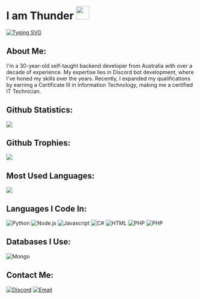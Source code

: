 <h1>I am Thunder <img src="https://cdn.discordapp.com/emojis/1055063219800117268.gif" height="35px"></h1>

[![Typing SVG](https://readme-typing-svg.demolab.com?font=Fira+Code&size=16&pause=1000&color=00FFFF&random=false&width=435&lines=Back-end+Developer+%26+Certified+IT+Technician)](https://git.io/typing-svg)

<h2>About Me:</h2>
<p>I'm a 30-year-old self-taught backend developer from Australia with over a decade of experience. My expertise lies in Discord bot development, where I've honed my skills over the years. Recently, I expanded my qualifications by earning a Certificate III in Information Technology, making me a certified IT Technician.</p>
<h2>Github Statistics:</h2>
<img src="https://github-readme-stats.vercel.app/api?username=ThunderDoesDev&show_icons=true&theme=radical">

<h2>Github Trophies:</h2>
<img src="https://github-profile-trophy.vercel.app/?username=ThunderDoesDev&rank=SS,S,AAA,AA,A,B,C&row=1&id=">

<h2>Most Used Languages:</h2>
<img src="https://github-readme-stats.vercel.app/api/top-langs/?username=ThunderDoesDev&theme=radical&layout=compact">

<h2>Languages I Code In:</h2>

![Python](https://img.shields.io/badge/python-%2300599C.svg?style=for-the-badge&logo=python&logoColor=white)
![Node.js](https://img.shields.io/badge/node.js-%2300599C.svg?style=for-the-badge&logo=node.js&logoColor=white)
![Javascript](https://img.shields.io/badge/javascript-%2300599C.svg?style=for-the-badge&logo=javascript&logoColor=white)
![C#](https://img.shields.io/badge/c%23-%2300599C.svg?style=for-the-badge&logo=c#&logoColor=white)
![HTML](https://img.shields.io/badge/html-%2300599C.svg?style=for-the-badge&logo=HTML5&logoColor=white)
![PHP](https://img.shields.io/badge/PHP-%2300599C.svg?style=for-the-badge&logo=PHP&logoColor=white)
![PHP](https://img.shields.io/badge/JSON-%2300599C.svg?style=for-the-badge&logo=JSON&logoColor=white)

<h2>Databases I Use:</h2>

![Mongo](https://img.shields.io/badge/mongodb-%2300599C.svg?style=for-the-badge&logo=mongodb&logoColor=white)

<h2>Contact Me:</h2>

[![Discord](https://img.shields.io/badge/Discord-%2300599C.svg?logo=discord&logoColor=white&style=for-the-badge)](https://discord.gg/thunderdoesdev)
[![Email](https://img.shields.io/badge/Email-%2300599C.svg?logo=gmail&logoColor=white&style=for-the-badge)](mailto:contact@thunderdoesdev.gg)
